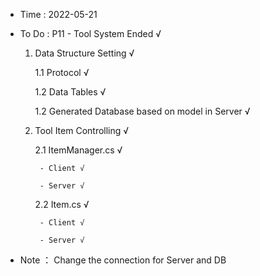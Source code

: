 - Time : 2022-05-21

- To Do : P11 - Tool System Ended √

    1. Data Structure Setting √

        1.1 Protocol √
    
        1.2 Data Tables √

        1.2 Generated Database based on model in Server √

    2. Tool Item Controlling √

        2.1 ItemManager.cs √

            - Client √

            - Server √

        2.2 Item.cs √

            - Client √

            - Server √

- Note ： Change the connection for Server and DB